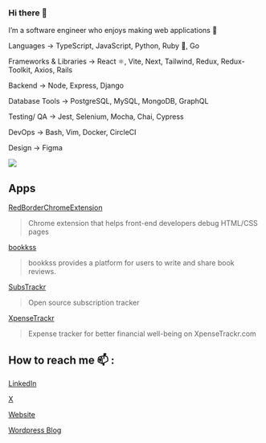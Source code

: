 ### Hi there 👋

I’m a software engineer who enjoys making web applications 🌱 

Languages → TypeScript, JavaScript, Python, Ruby 💎, Go

Frameworks & Libraries → React ⚛️, Vite, Next, Tailwind, Redux, Redux-Toolkit, Axios, Rails

Backend → Node, Express, Django

Database Tools → PostgreSQL, MySQL, MongoDB, GraphQL

Testing/ QA → Jest, Selenium, Mocha, Chai, Cypress

DevOps → Bash, Vim, Docker, CircleCI

Design → Figma

<img src='https://github-readme-stats.vercel.app/api/top-langs/?username=adnjoo' />

## Apps

[RedBorderChromeExtension](https://chrome.google.com/webstore/detail/red-border-chrome-extensi/cgbdhepdbbcdfdlopicohifabajofjbg?hl=en)
> Chrome extension that helps front-end developers debug HTML/CSS pages

[bookkss](https://bookkss.com)
> bookkss provides a platform for users to write and share book reviews.

[SubsTrackr](https://substrackr.com)
> Open source subscription tracker

[XpenseTrackr](https://xpensetrackr.com)
> Expense tracker for better financial well-being on XpenseTrackr.com

## How to reach me 📫 :

[LinkedIn](https://linkedin.com/in/adnjoo/)

[X](https://x.com/adnjoo/)

[Website](https://adnjoo.com/)

[Wordpress Blog](https://adnjoo.wordpress.com/)
